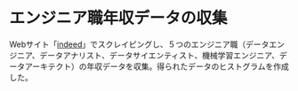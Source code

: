 エンジニア職年収データの収集
====

Webサイト「[indeed](https://jp.indeed.com/)」でスクレイピングし、５つのエンジニア職（データエンジニア、データアナリスト、データサイエンティスト、機械学習エンジニア、データアーキテクト）の年収データを収集。得られたデータのヒストグラムを作成した。
